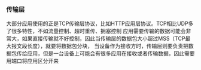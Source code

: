 ### 传输层
大部分应用使用的正是TCP传输层协议，比如HTTP应用层协议。TCP相比UDP多了很多特性，不如流量控制、超时重传、拥塞控制
应用需要传输的数据可能会非常大，如果直接传输就不好控制，因此当传输层的数据包大小超过MSS（TCP最大报文段长度），就要将数据包分块，
当设备作为接收方时，传输层则要负责把数据包传给应用，但是一台设备上可能会有很多应用在接收或者传输数据，因此需要用端口将应用区分开来
